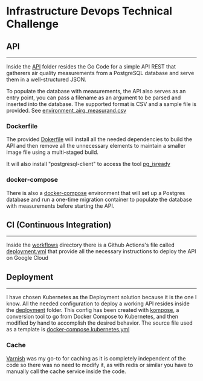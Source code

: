 # Infrastructure Devops Technical Challenge

## API

---
Inside the [API](/api) folder resides the Go Code for a simple API REST that gatherers air quality measurements from a PostgreSQL database and serve them in a well-structured JSON.

To populate the database with measurements, the API also serves as an entry point, you can pass a filename as an argument to be parsed and inserted into the database. The supported format is CSV and a sample file is provided. See [environment_airq_measurand.csv](environment_airq_measurand.csv)

### Dockerfile

The provided [Dokerfile](Dockerfile) will install all the needed dependencies to build the API and then remove all the unnecessary elements to maintain a smaller image file using a multi-staged build.

It will also install "postgresql-client" to access the tool [pg_isready](https://www.postgresql.org/docs/9.3/app-pg-isready.html)

### docker-compose

There is also a [docker-compose](docker-compose.yml) environment that will set up a Postgres database and run a one-time migration container to populate the database with measurements before starting the API.

## CI (Continuous Integration)

---

Inside the [workflows](.github/workflows) directory there is a Github Actions's file called [deployment.yml](.github/workflows/deployment.yml) that provide all the necessary instructions to deploy the API on Google Cloud

## Deployment

---

I have chosen Kubernetes as the Deployment solution because it is the one I know. All the needed configuration to deploy a working API resides inside the [deployment](/deployment) folder. This config has been created with [kompose](https://kompose.io), a conversion tool to go from Docker Compose to Kubernetes, and then modified by hand to accomplish the desired behavior. The source file used as a template is [docker-compose.kubernetes.yml](docker-compose.kubernetes.yml)

### Cache

[Varnish](https://varnish-cache.org/) was my go-to for caching as it is completely independent of the code so there was no need to modify it, as with redis or similar you have to manually call the cache service inside the code.
